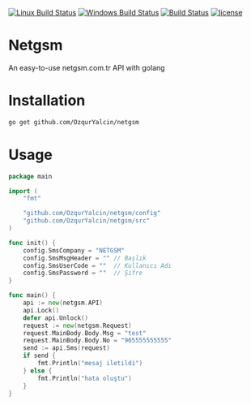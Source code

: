 [![Linux Build Status](https://travis-ci.org/OzqurYalcin/netgsm.svg?branch=master)](https://travis-ci.org/OzqurYalcin/netgsm) [![Windows Build Status](https://ci.appveyor.com/api/projects/status/sm4un9iwhqg9sdna?svg=true)](https://ci.appveyor.com/project/OzqurYalcin/netgsm) [![Build Status](https://circleci.com/gh/OzqurYalcin/netgsm.svg?style=svg)](https://circleci.com/gh/OzqurYalcin/netgsm) [![license](https://img.shields.io/:license-mit-blue.svg)](https://github.com/OzqurYalcin/netgsm/blob/master/LICENSE.md)

# Netgsm
An easy-to-use netgsm.com.tr API with golang

# Installation
```bash
go get github.com/OzqurYalcin/netgsm
```

# Usage
```go
package main

import (
	"fmt"

	"github.com/OzqurYalcin/netgsm/config"
	"github.com/OzqurYalcin/netgsm/src"
)

func init() {
	config.SmsCompany = "NETGSM"
	config.SmsMsgHeader = "" // Başlık
	config.SmsUserCode = ""  // Kullanıcı Adı
	config.SmsPassword = ""  // Şifre
}

func main() {
	api := new(netgsm.API)
	api.Lock()
	defer api.Unlock()
	request := new(netgsm.Request)
	request.MainBody.Body.Msg = "test"
	request.MainBody.Body.No = "905555555555"
	send := api.Sms(request)
	if send {
		fmt.Println("mesaj iletildi")
	} else {
		fmt.Println("hata oluştu")
	}
}
```
